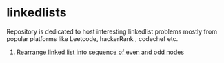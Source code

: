 # linkedlists

Repository is dedicated to host interesting linkedlist problems mostly from popular platforms like Leetcode, hackerRank , codechef etc.

1. [Rearrange linked list into sequence of even and odd nodes](https://github.com/KumarAbhinav2/linkedlists/blob/master/odd_even_ll(LTM-328).py)
